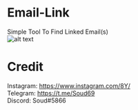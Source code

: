 # Email-Link
Simple Tool To Find Linked Email(s) <br>
![alt text](https://github.com/Soud69/Email-Link/blob/main/image.jpg?raw=true)
# Credit

Instagram: https://www.instagram.com/8Y/ <br>
Telegram: https://t.me/Soud69 <br>
Discord: Soud#5866

